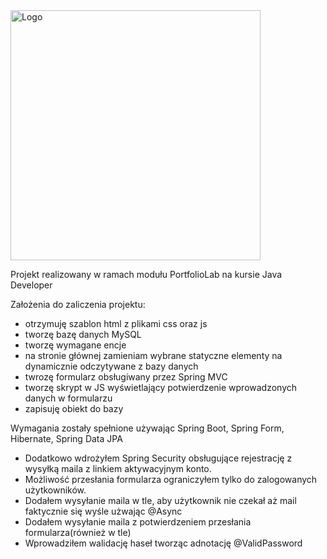 <img alt="Logo" src="https://lms.coderslab.pl/img/cl-logo.svg" width="400">


Projekt realizowany w ramach modułu PortfolioLab na kursie Java Developer

Założenia do zaliczenia projektu:
- otrzymuję szablon html z plikami css oraz js
- tworzę bazę danych MySQL
- tworzę wymagane encje
- na stronie głównej zamieniam wybrane statyczne elementy na dynamicznie odczytywane z bazy danych
- twrozę formularz obsługiwany przez Spring MVC
- tworzę skrypt w JS wyświetlający potwierdzenie wprowadzonych danych w formularzu
- zapisuję obiekt do bazy

Wymagania zostały spełnione używając Spring Boot, Spring Form, Hibernate, Spring Data JPA
* Dodatkowo wdrożyłem Spring Security obsługujące rejestrację z wysyłką maila z linkiem aktywacyjnym konto.
* Możliwość przesłania formularza ograniczyłem tylko do zalogowanych użytkowników.
* Dodałem wysyłanie maila w tle, aby użytkownik nie czekał aż mail faktycznie się wyśle użwając @Async
* Dodałem wysyłanie maila z potwierdzeniem przesłania formularza(również w tle)
* Wprowadziłem walidację haseł tworząc adnotację @ValidPassword
